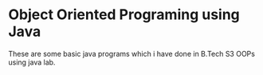 # Object Oriented Programing using Java
These are some basic java programs which i have done in B.Tech S3 OOPs using java lab.
